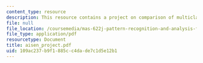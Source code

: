 ```yaml
---
content_type: resource
description: This resource contains a project on comparison of multiclass SVM methods.
file: null
file_location: /coursemedia/mas-622j-pattern-recognition-and-analysis-fall-2006/109ac237b9f1885cc4dade7c1d5e12b1_aisen_project.pdf
file_type: application/pdf
resourcetype: Document
title: aisen_project.pdf
uid: 109ac237-b9f1-885c-c4da-de7c1d5e12b1
---
```

